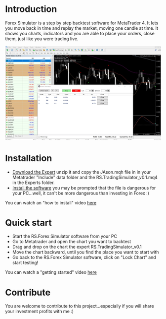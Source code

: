 # Introduction 
Forex Simulator is a step by step backtest software for MetaTrader 4.
It lets you move back in time and replay the market, moving one candle at time. It shows you charts, indicators and you are able to place your orders, close them, just like you were trading live.

![Image description](Images/ForexSimulator.jpg)

# Installation
- [Download the Expert](https://github.com/sergiocapozzi77/RS.ForexSimulatorLight/raw/master/Metatrader/RS.TradingSimulator_v0.1.mq4.zip) unzip it and copy the JAson.mqh file in in your Metatrader "Include" data folder and the RS.TradingSimulator_v0.1.mq4 in the Experts folder.
- [Install the software](https://github.com/sergiocapozzi77/RS.ForexSimulatorLight/raw/deployment/RS.ForexSimulator/RS.Trading.ForexSimulator/publish/setup.exe) you may be prompted that the file is dangerous for your PC...well, it can't be more dangerous than investing in Forex :)

You can watch an "how to install" video [here](https://youtu.be/SnnO2dPEsE0)

# Quick start
- Start the RS.Forex Simulator software from your PC
- Go to Metatrader and open the chart you want to backtest
- Drag and drop on the chart the expert RS.TradingSimulator_v0.1
- Move the chart backward, until you find the place you want to start with
- Go back to the RS.Forex Simulator software, click on "Lock Chart" and start testing!

You can watch a "getting started" video [here](https://youtu.be/BCy6ho7hIDM)

# Contribute
You are welcome to contribute to this project...especially if you will share your investment profits with me :) 
